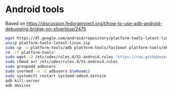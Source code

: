 # Android tools

Based on https://discussion.fedoraproject.org/t/how-to-use-adb-android-debugging-bridge-on-silverblue/2475

```bash
wget https://dl.google.com/android/repository/platform-tools-latest-linux.zip
unzip platform-tools-latest-linux.zip
sudo cp -v platform-tools/adb platform-tools/fastboot platform-tools/mke2fs* /usr/local/bin
rm -rf platform-tools*
sudo wget -O /etc/udev/rules.d/51-android.rules 'https://raw.githubusercontent.com/M0Rf30/android-udev-rules/main/51-android.rules'
sudo chmod a+r /etc/udev/rules.d/51-android.rules
sudo groupadd adbusers
sudo usermod -a -G adbusers $(whoami)
sudo systemctl restart systemd-udevd.service
adb kill-server
adb devices
```
